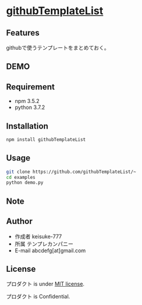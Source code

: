 # [githubTemplateList](https://github.com/keisuke-777/githubTemplateList) <!-- （リポジトリ/プロジェクト/OSSなどの名前）-->

## Features
<!-- プロダクトが何かを簡潔に紹介する -->
<!-- プロダクトのセールスポイントや差別化などを説明 -->
githubで使うテンプレートをまとめておく。


## DEMO
<!-- プロダクトの魅力が簡単に伝わるデモ動画や図解を載せる -->


## Requirement
<!-- プロダクトを動かすのに必要なライブラリなどを列挙 -->

* npm 3.5.2
* python 3.7.2

## Installation
<!-- Requirementで列挙したライブラリなどのインストール方法を説明 -->

```bash
npm install githubTemplateList
```

## Usage
<!-- DEMOの実行方法などのプロダクトの基本的な使い方を説明 -->

```bash
git clone https://github.com/githubTemplateList/~
cd examples
python demo.py
```

## Note
<!-- 注意点などがあれば記載 -->

## Author
<!-- 製作者の情報を列挙 -->

* 作成者 keisuke-777
* 所属 テンプレカンパニー
* E-mail abcdefg[at]gmail.com

## License
<!-- ライセンスを明示 -->

プロダクト is under [MIT license](https://en.wikipedia.org/wiki/MIT_License).

<!-- 社内向けなら社外秘であることを明示 -->
プロダクト is Confidential.
